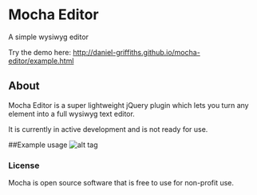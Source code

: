 # Mocha Editor
A simple wysiwyg editor

Try the demo here: http://daniel-griffiths.github.io/mocha-editor/example.html

## About
Mocha Editor is a super lightweight jQuery plugin which lets you turn any element into a full wysiwyg text editor.

It is currently in active development and is not ready for use.

##Example usage
![alt tag](http://fat.gfycat.com/AppropriateCorruptKingsnake.gif)

### License
Mocha is open source software that is free to use for non-profit use.

